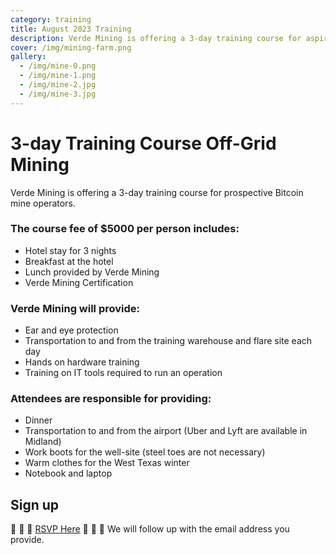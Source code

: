 ```yaml
---
category: training
title: August 2023 Training
description: Verde Mining is offering a 3-day training course for aspiring Bitcoin miners
cover: /img/mining-farm.png
gallery:
  - /img/mine-0.png
  - /img/mine-1.png
  - /img/mine-2.jpg
  - /img/mine-3.jpg
---
```

3-day Training Course Off-Grid Mining
=====================

Verde Mining is offering a 3-day training course for prospective Bitcoin mine operators. 

### The course fee of $5000 per person includes:

*   Hotel stay for 3 nights
*   Breakfast at the hotel
*   Lunch provided by Verde Mining
*   Verde Mining Certification

### Verde Mining will provide:

*   Ear and eye protection
*   Transportation to and from the training warehouse and flare site each day
*   Hands on hardware training
*   Training on IT tools required to run an operation 

### Attendees are responsible for providing:

*   Dinner
*   Transportation to and from the airport (Uber and Lyft are available in Midland)
*   Work boots for the well-site (steel toes are not necessary)
*   Warm clothes for the West Texas winter
*   Notebook and laptop




## Sign up
🚨 🚨 🚨 [RSVP Here](https://docs.google.com/forms/d/e/1FAIpQLSfPR-FKUm9ChVIE46nbU-ybiiCXabYHkLRNFiPUQWefo-LMQQ/viewform?pli=1) 🚨 🚨 🚨
We will follow up with the email address you provide.
